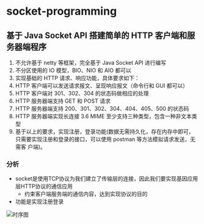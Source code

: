 # socket-programming

## 基于 Java Socket API 搭建简单的 HTTP 客户端和服务器端程序

1. 不允许基于 netty 等框架，完全基于 Java Socket API 进行编写 
2. 不分区使用的 IO 模型，BIO、NIO 和 AIO 都可以 
3.  实现基础的 HTTP 请求、响应功能，具体要求如下：
   1.  HTTP 客户端可以发送请求报文、呈现响应报文（命令行和 GUI 都可以） 
   2. HTTP 客户端对 301、302、304 的状态码做相应的处理 
   3. HTTP 服务器端支持 GET 和 POST 请求 
   4. HTTP 服务器端支持 200、301、302、304、404、405、500 的状态码 
   5. HTTP 服务器端实现长连接 3.6 MIME 至少支持三种类型，包含一种非文本类型 
4. 基于以上的要求，实现注册，登录功能(数据无需持久化，存在内存中即可， 只需要实现注册和登录的接口，可以使用 postman 等方法模拟请求发送，无需客 户端)。

### 分析

- socket是使用TCP协议为我们建立了传输层的连接，因此我们要实现基因应用层HTTP协议的通信应用
  - 约束客户端服务端的通信内容，达到实现协议的目的
- 功能是实现注册登录

![时序图](C:\Users\86134\Desktop\socket-programming\img\时序图.png)

